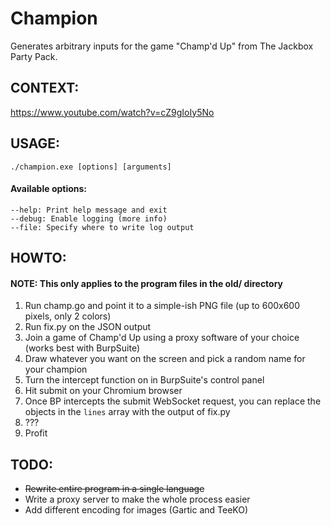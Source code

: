 # Champion
Generates arbitrary inputs for the game "Champ'd Up" from The Jackbox Party Pack.

## CONTEXT:
https://www.youtube.com/watch?v=cZ9gIoIy5No

## USAGE:
`./champion.exe [options] [arguments]`

#### Available options:
```
--help: Print help message and exit
--debug: Enable logging (more info)
--file: Specify where to write log output
```

## HOWTO:
#### NOTE: This only applies to the program files in the old/ directory
1. Run champ.go and point it to a simple-ish PNG file (up to 600x600 pixels, only 2 colors)
2. Run fix.py on the JSON output
3. Join a game of Champ'd Up using a proxy software of your choice (works best with BurpSuite)
4. Draw whatever you want on the screen and pick a random name for your champion
5. Turn the intercept function on in BurpSuite's control panel
6. Hit submit on your Chromium browser
7. Once BP intercepts the submit WebSocket request, you can replace the objects in the `lines` array with the output of fix.py
8. ???
9. Profit

## TODO:
* ~~Rewrite entire program in a single language~~
* Write a proxy server to make the whole process easier
* Add different encoding for images (Gartic and TeeKO)
